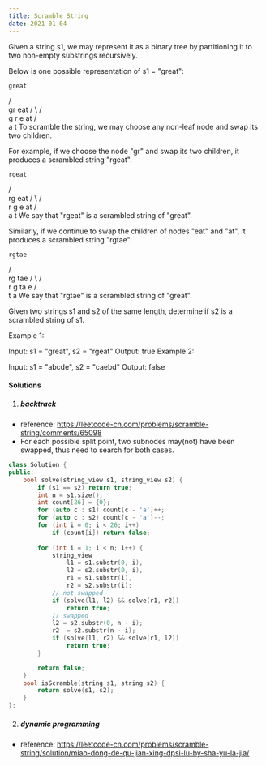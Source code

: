 ```yaml
---
title: Scramble String
date: 2021-01-04
---
```

Given a string s1, we may represent it as a binary tree by partitioning it to two non-empty substrings recursively.

Below is one possible representation of s1 = "great":

    great
   /    \
  gr    eat
 / \    /  \
g   r  e   at
           / \
          a   t
To scramble the string, we may choose any non-leaf node and swap its two children.

For example, if we choose the node "gr" and swap its two children, it produces a scrambled string "rgeat".

    rgeat
   /    \
  rg    eat
 / \    /  \
r   g  e   at
           / \
          a   t
We say that "rgeat" is a scrambled string of "great".

Similarly, if we continue to swap the children of nodes "eat" and "at", it produces a scrambled string "rgtae".

    rgtae
   /    \
  rg    tae
 / \    /  \
r   g  ta  e
       / \
      t   a
We say that "rgtae" is a scrambled string of "great".

Given two strings s1 and s2 of the same length, determine if s2 is a scrambled string of s1.

Example 1:

Input: s1 = "great", s2 = "rgeat"
Output: true
Example 2:

Input: s1 = "abcde", s2 = "caebd"
Output: false


#### Solutions

1. ##### backtrack

- reference: https://leetcode-cn.com/problems/scramble-string/comments/65098
- For each possible split point, two subnodes may(not) have been swapped, thus need to search for both cases.

```cpp
class Solution {
public:
    bool solve(string_view s1, string_view s2) {
        if (s1 == s2) return true;
        int n = s1.size();
        int count[26] = {0};
        for (auto c : s1) count[c - 'a']++;
        for (auto c : s2) count[c - 'a']--;
        for (int i = 0; i < 26; i++)
            if (count[i]) return false;
        
        for (int i = 1; i < n; i++) {
            string_view 
                l1 = s1.substr(0, i),
                l2 = s2.substr(0, i),
                r1 = s1.substr(i),
                r2 = s2.substr(i);
            // not swapped
            if (solve(l1, l2) && solve(r1, r2))
                return true;
            // swapped
            l2 = s2.substr(0, n - i);
            r2  = s2.substr(n - i);
            if (solve(l1, r2) && solve(r1, l2))
                return true;
        }

        return false;
    }
    bool isScramble(string s1, string s2) {
        return solve(s1, s2);
    }
};
```

2. ##### dynamic programming

- reference: https://leetcode-cn.com/problems/scramble-string/solution/miao-dong-de-qu-jian-xing-dpsi-lu-by-sha-yu-la-jia/